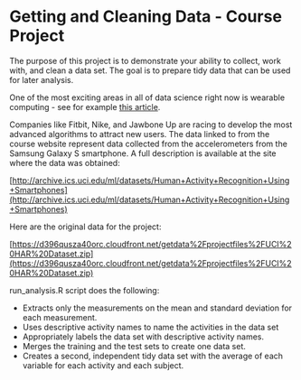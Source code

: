 # Getting and Cleaning Data - Course Project

The purpose of this project is to demonstrate your ability to collect, work with, and clean a data set. 
The goal is to prepare tidy data that can be used for later analysis.

One of the most exciting areas in all of data science right now is wearable computing - see for example [this article](http://www.insideactivitytracking.com/data-science-activity-tracking-and-the-battle-for-the-worlds-top-sports-brand/).

Companies like Fitbit, Nike, and Jawbone Up are racing to develop the most advanced algorithms to attract new users. 
The data linked to from the course website represent data collected from the accelerometers from 
the Samsung Galaxy S smartphone. A full description is available at the site where the data was obtained: 

[http://archive.ics.uci.edu/ml/datasets/Human+Activity+Recognition+Using+Smartphones](http://archive.ics.uci.edu/ml/datasets/Human+Activity+Recognition+Using+Smartphones)
 
Here are the original data for the project: 
 
[https://d396qusza40orc.cloudfront.net/getdata%2Fprojectfiles%2FUCI%20HAR%20Dataset.zip](https://d396qusza40orc.cloudfront.net/getdata%2Fprojectfiles%2FUCI%20HAR%20Dataset.zip)
 
run_analysis.R script does the following:

* Extracts only the measurements on the mean and standard deviation for each measurement. 
* Uses descriptive activity names to name the activities in the data set
* Appropriately labels the data set with descriptive activity names. 
* Merges the training and the test sets to create one data set.
* Creates a second, independent tidy data set with the average of each variable for each activity and each subject.